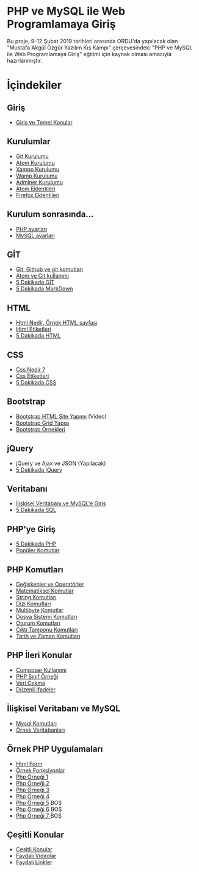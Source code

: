 
# PHP ve MySQL ile Web Programlamaya Giriş
Bu proje, 9-12 Şubat 2019 tarihleri arasında ORDU'da yapılacak olan "Mustafa Akgül Özgür Yazılım Kış Kampı" çerçevesindeki "PHP ve MySQL ile Web Programlamaya Giriş" eğitimi için kaynak olması amacıyla hazırlanmıştır.

# İçindekiler

## Giriş
- [Giriş ve Temel Konular](https://github.com/kemtake/PHP-Egitimi/blob/master/giris.konulari.md)


## Kurulumlar
- [Git Kurulumu](https://github.com/kemtake/PHP-Egitimi/blob/master/gerekli.ortamlarin.kurulumu/kurulum.git.md)
- [Atom Kurulumu](https://github.com/kemtake/PHP-Egitimi/blob/master/gerekli.ortamlarin.kurulumu/kurulum.atom.md)
- [Xampp Kurulumu](https://github.com/kemtake/PHP-Egitimi/blob/master/gerekli.ortamlarin.kurulumu/kurulum.xampp.md)
- [Wamp Kurulumu](https://github.com/kemtake/PHP-Egitimi/blob/master/gerekli.ortamlarin.kurulumu/kurulum.wamp.md)
- [Adminer Kurulumu](https://github.com/kemtake/PHP-Egitimi/blob/master/gerekli.ortamlarin.kurulumu/kurulum.adminer.md)
- [Atom Eklentileri](https://github.com/kemtake/PHP-Egitimi/blob/master/eklentiler.atom.md)
- [Firefox Eklentileri](https://github.com/kemtake/PHP-Egitimi/blob/master/eklentiler.firefox.md)


## Kurulum sonrasında...
- [PHP ayarları](https://github.com/kemtake/PHP-Egitimi/blob/master/ayarlar.php.md)
- [MySQL ayarları](https://github.com/kemtake/PHP-Egitimi/blob/master/ayarlar.mysql.md)


## GİT
- [Git, Github ve git komutları](https://github.com/kemtake/PHP-Egitimi/blob/master/komutlar.git.md)
- [Atom ve Git kullanımı](https://github.com/kemtake/PHP-Egitimi/blob/master/kullanim.atom.git.md)
- [5 Dakikada GİT](https://learnxinyminutes.com/docs/tr-tr/git-tr/)
- [5 Dakikada MarkDown](https://learnxinyminutes.com/docs/tr-tr/markdown-tr/)


## HTML
- [Html Nedir, Örnek HTML sayfası](https://github.com/kemtake/PHP-Egitimi/blob/master/ornek.html.md)
- [Html Etiketleri](https://github.com/kemtake/PHP-Egitimi/blob/master/etiketler.html.md)
- [5 Dakikada HTML](https://learnxinyminutes.com/docs/tr-tr/html-tr/)


## CSS
- [Css Nedir ?](https://github.com/kemtake/PHP-Egitimi/blob/master/ornek.css.md)
- [Css Etiketleri](https://github.com/kemtake/PHP-Egitimi/blob/master/etiketler.css.md)
- [5 Dakikada CSS](https://learnxinyminutes.com/docs/tr-tr/css-tr/)


## Bootstrap
- [Bootstrap HTML Site Yapımı](https://www.youtube.com/watch?v=kLby3L7u-NQ) (Video)
- [Bootstrap Grid Yapısı](https://github.com/kemtake/PHP-Egitimi/blob/master/bootstrap.grid.md)
- [Bootstrap Örnekleri](https://github.com/kemtake/PHP-Egitimi/blob/master/bootstrap.ornekleri.md)


## jQuery
- jQuery ve Ajax ve JSON (Yapılacak)
- [5 Dakikada jQuery](https://learnxinyminutes.com/docs/jquery/)


## Veritabanı
- [İlişkisel Veritabanı ve MySQL'e Giriş](https://github.com/kemtake/PHP-Egitimi/blob/master/komutlar.mysql1.md)  
- [5 Dakikada SQL](https://learnxinyminutes.com/docs/sql/)  


## PHP'ye Giriş
- [5 Dakikada PHP](https://learnxinyminutes.com/docs/tr-tr/php-tr/)
- [Popüler Komutlar](https://github.com/kemtake/PHP-Egitimi/blob/master/komutlar.populer.md)


## PHP Komutları
- [Değişkenler ve Operatörler](https://github.com/kemtake/PHP-Egitimi/blob/master/degiskenler.islecler.md)
- [Matematiksel Komutlar](https://github.com/kemtake/PHP-Egitimi/blob/master/komutlar.matematik.md)
- [String Komutları](https://github.com/kemtake/PHP-Egitimi/blob/master/komutlar.dizge.md)
- [Dizi Komutları](https://github.com/kemtake/PHP-Egitimi/blob/master/komutlar.diziler.md)
- [Multibyte Komutlar](https://github.com/kemtake/PHP-Egitimi/blob/master/komutlar.multibyte.md)
- [Dosya Sistemi Komutları](https://github.com/kemtake/PHP-Egitimi/blob/master/komutlar.dosyasistemi.md)
- [Oturum Komutları](https://github.com/kemtake/PHP-Egitimi/blob/master/komutlar.oturum.md)
- [Çıktı Tamponu Komutları](https://github.com/kemtake/PHP-Egitimi/blob/master/komutlar.ciktitamponu.md)
- [Tarih ve Zaman Komutları](https://github.com/kemtake/PHP-Egitimi/blob/master/komutlar.tarihzaman.md)


## PHP İleri Konular
- [Composer Kullanımı](https://github.com/kemtake/PHP-Egitimi/blob/master/kullanim.composer.md)
- [PHP Sınıf Örneği](https://github.com/kemtake/PHP-Egitimi/blob/master/class.ornegi.md)
- [Veri Çekme](https://github.com/kemtake/PHP-Egitimi/blob/master/curl.ornegi.md)
- [Düzenli İfadeler](https://github.com/kemtake/PHP-Egitimi/blob/master/php.regex.md)


## İlişkisel Veritabanı ve MySQL
- [Mysql Komutları](https://github.com/kemtake/PHP-Egitimi/blob/master/komutlar.mysql2.md)
- [Örnek Veritabanları](https://github.com/kemtake/PHP-Egitimi/tree/master/ornek.veritabanlari)   


## Örnek PHP Uygulamaları
- [Html Form](https://github.com/kemtake/PHP-Egitimi/blob/master/ornek.html.form.md)
- [Örnek Fonksiyonlar](https://github.com/kemtake/PHP-Egitimi/blob/master/ornek.fonksiyonlar.md)
- [Php Örneği 1](https://github.com/kemtake/PHP-Egitimi/blob/master/php.ornek1.md)
- [Php Örneği 2](https://github.com/kemtake/PHP-Egitimi/blob/master/php.ornek2.md)
- [Php Örneği 3](https://github.com/kemtake/PHP-Egitimi/blob/master/php.ornek3.md)
- [Php Örneği 4](https://github.com/kemtake/PHP-Egitimi/blob/master/php.ornek4.md)
- [Php Örneği 5](https://github.com/kemtake/PHP-Egitimi/blob/master/php.ornek5.md) BOŞ
- [Php Örneği 6](https://github.com/kemtake/PHP-Egitimi/blob/master/php.ornek6.md) BOŞ
- [Php Örneği 7 ](https://github.com/kemtake/PHP-Egitimi/blob/master/php.ornek7.md) BOŞ


## Çeşitli Konular
- [Çeşitli Konular](https://github.com/kemtake/PHP-Egitimi/blob/master/cesitli.konular.md)
- [Faydalı Videolar](https://github.com/kemtake/PHP-Egitimi/blob/master/faydali.videolar.md)
- [Faydalı Linkler](https://github.com/kemtake/PHP-Egitimi/blob/master/faydali.linkler.md)
